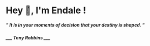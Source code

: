 <h1 title="head"> Hey 👋, I'm Endale !</h1>

**<h5><i>" It is in your moments of decision that your destiny is shaped. "</i></h5>**

*<b>___ Tony Robbins ___</b>*
